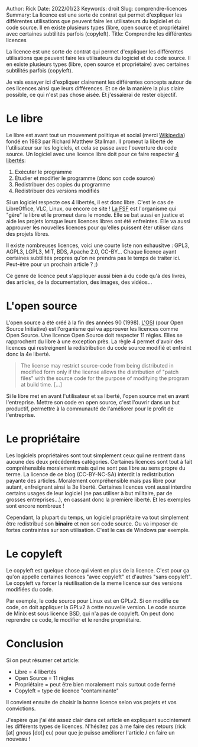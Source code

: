 Author: Rick
Date: 2022/01/23
Keywords: droit
Slug: comprendre-licences
Summary: La licence est une sorte de contrat qui permet d'expliquer les différentes utilisations que peuvent faire les utilisateurs du logiciel et du code source. Il en existe plusieurs types (libre, open source et propriétaire) avec certaines subtilités parfois (copyleft). 
Title: Comprendre les différentes licences

La licence est une sorte de contrat qui permet d'expliquer les différentes utilisations que peuvent faire les utilisateurs du logiciel et du code source. Il en existe plusieurs types (libre, open source et propriétaire) avec certaines subtilités parfois (copyleft). 

Je vais essayer ici d'expliquer clairement les différentes concepts autour de ces licences ainsi que leurs différences. Et ce de la manière la plus claire possible, ce qui n'est pas chose aisée. Et j'essaierai de rester objectif.

# Le libre

Le libre est avant tout un mouvement politique et social (merci [Wikipedia](https://fr.wikipedia.org/wiki/Mouvement_du_logiciel_libre)) fondé en 1983 par Richard Matthew Stallman. Il promeut la liberté de l'utilisateur sur les logiciels, et cela se passe avec l'ouverture du code source. Un logiciel avec une licence libre doit pour ce faire respecter [4 libertés](https://www.gnu.org/philosophy/philosophy.fr.html):

 1. Exécuter le programme
 2. Étudier et modifier le programme (donc son code source)
 3. Redistribuer des copies du programme
 4. Redistribuer des versions modifiés

Si un logiciel respecte ces 4 libertés, il est donc libre. C'est le cas de LibreOffice, VLC, Linux, ou encore ce site ! [La FSF](https://fsf.org) est l'organisme qui "gère" le libre et le promeut dans le monde. Elle se bat aussi en  justice et aide les projets lorsque leurs licences libres ont été enfreintes. Elle va aussi approuver les nouvelles licences pour qu'elles puissent êter utiliser dans des projets libres.

Il existe nombreuses licences, voici une courte liste non exhausitve : GPL3, AGPL3, LGPL3, MIT, BDS, Apache 2.0, CC-BY... Chaque licence ayant certaines subtilités propres qu'on ne prendra pas le temps de traiter ici. Peut-être pour un prochain article ? ;)

Ce genre de licence peut s'appliquer aussi bien à du code qu'à des livres, des articles, de la documentation, des images, des vidéos...

# L'open source

L'open source a été créé à la fin des années 90 (1998). [L'OSI](https://opensource.org/) (pour Open Source Initiative) est l'organisme qui va approuver les licences comme Open Source. Une licence Open Source doit respecter 11 règles. Elles se rapprochent du libre à une exception près. La règle 4 permet d'avoir des licences qui restreignent la redistribution du code source modifié et enfreint donc la 4e liberté.

> The license may restrict source-code from being distributed in modified form only if the license allows the distribution of "patch files" with the source code for the purpose of modifying the program at build time. [...]

Si le libre met en avant l'utilisateur et sa liberté, l'open source met en avant l'entreprise. Mettre son code en open source, c'est l'ouvrir dans un but productif, permettre à la communauté de l'améliorer pour le profit de l'entreprise.

# Le propriétaire

Les logiciels propriétaires sont tout simplement ceux qui ne rentrent dans aucune des deux précédentes catégories. Certaines licences sont tout à fait compréhensible moralement mais qui ne sont pas libre au sens propre du terme. La licence de ce blog (CC-BY-NC-SA) interdit la redistribution payante des articles. Moralement compréhensible mais pas libre pour autant, enfreignant ainsi la 3e liberté.
Certaines licences vont aussi interdire certains usages de leur logiciel (ne pas utiliser à but militaire, par de grosses entreprises...), en cassant donc la première liberté. Et les exemples sont encore nombreux !

Cependant, la plupart du temps, un logiciel propriétaire va tout simplement être redistribué son **binaire** et non son code source. Ou va imposer de fortes contraintes sur son utilisation. C'est le cas de Windows par exemple.

# Le copyleft

Le copyleft est quelque chose qui vient en plus de la licence. C'est pour ça qu'on appelle certaines licences "avec copyleft" et d'autres "sans copyleft". Le copyleft va forcer la réutilisation de la meme licence sur des versions modifiées du code.

Par exemple, le code source pour Linux est en GPLv2. Si on modifie ce code, on doit appliquer la GPLv2 à cette nouvelle version. Le code source de Minix est sous licence BSD, qui n'a pas de copyleft. On peut donc reprendre ce code, le modifier et le rendre propriétaire.

# Conclusion

Si on peut résumer cet article:

 * Libre = 4 libertés
 * Open Source = 11 règles
 * Propriétaire = peut être bien moralement mais surtout code fermé
 * Copyleft = type de licence "contaminante"

Il convient ensuite de choisir la bonne licence selon vos projets et vos convictions.

J'espère que j'ai été assez clair dans cet article en expliquant succintement les différents types de licences. N'hésitez pas à me faire des retours (rick [at] gnous [dot] eu) pour que je puisse améliorer l'article / en faire un nouveau !

